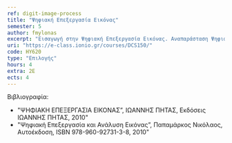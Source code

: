 ```yaml
---
ref: digit-image-process
title: "Ψηφιακή Επεξεργασία Εικόνας"
semester: 5
author: fmylonas
excerpt: "Εισαγωγή στην Ψηφιακή Επεξεργασία Εικόνας. Αναπαράσταση Ψηφιακών Εικόνων. Στοιχεία ενός Συστήματος Ψηφιακής Επεξεργασίας Εικόνας. Ψηφιακή Καταγραφή Εικόνας. Τμηματοποίηση και Αυτόματη Ευθυγράμμιση εικόνας. Εξαγωγή Χαρακτηριστικών και Ανάλυση εικόνας. Ανίχνευση Γραμμών, Δομή, Σχήμα, Υφή, Ταίριασμα, Τεμάχιση, Κατάταξη. Συμπίεση ψηφιακής εικόνας. Αλγόριθμοι ανίχνευσης ακμών. Μεθοδολογίες σχεδίασης ψηφιακών φίλτρων. Bέλτιστα γραμμικά φίλτρα. Αυτοπροσαρμοζόμενα φίλτρα. Στοιχεία Ανθρώπινης Ορασης. Μοντέλα Εικόνων. Δειγματοληψία και Κβάντιση. Μετασχηματισμός Εικόνας: Μετασχηματισμός Fourier, DFT, FFT, Walsh, Hadamard, DCT, Hotelling, Hough. Βελτίωση εικόνας: Τροποποίηση Ιστογράμματος, Εξομάλυνση, Οξυνση. Αποκατάσταση Εικόνας: Μοντέλο Χειροτέρευσης, Αλγεβρική Μέθοδος, Αντίστροφο Φιλτράρισμα."
uri: "https://e-class.ionio.gr/courses/DCS150/"
code: ΗΥ620
type: "Επιλογής"
hours: 4
extra: 2Ε
ects: 4
---
```



Βιβλιογραφία: 
  - "ΨΗΦΙΑΚΗ ΕΠΕΞΕΡΓΑΣΙΑ ΕΙΚΟΝΑΣ”, ΙΩΑΝΝΗΣ ΠΗΤΑΣ, Εκδόσεις ΙΩΑΝΝΗΣ ΠΗΤΑΣ, 2010"
  - "Ψηφιακή Επεξεργασία και Ανάλυση Εικόνας”, Παπαμάρκος Νικόλαος, Αυτοέκδοση, ISBN 978-960-92731-3-8, 2010"
